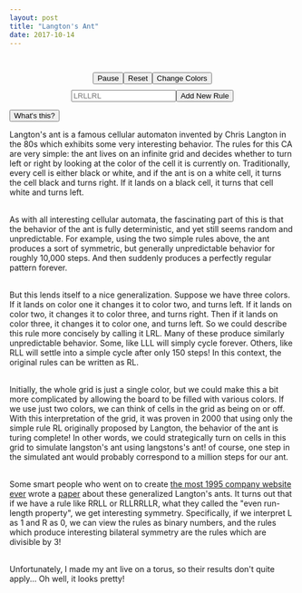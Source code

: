 ```yaml
---
layout: post
title: "Langton's Ant"
date: 2017-10-14
---
```

<script src="../../../../js/libraries/p5.js" type="text/javascript"></script>
<script src="../../../../js/libraries/p5.dom.js" type="text/javascript"></script>
<script src="https://d3js.org/d3.v4.min.js"></script>
<script src="https://d3js.org/d3-scale-chromatic.v1.min.js"></script>
<script src="../../../../js/langton.js"></script>

<div id="langton" style="display: flex;justify-content: center;"></div>
<div id="display-rule" style="display: flex;justify-content: center;margin-top: 10px;"></div>
<div id="choose-rule" style="display: flex;justify-content: center;margin-top: 10px;"></div>
<div id="options" style="display: flex;justify-content: center;margin-top: 10px;">
	<button id="pause-button">Pause</button>
	<button id="reset-button">Reset</button>
	<button id="color-button">Change Colors</button>
</div>
<div id="enter-rule-wrapper" style="display: flex;justify-content: center;margin-top: 10px;">
	<input type="text" id="enter-rule" placeholder="LRLLRL"/>
	<button id="enter-rule-submit">Add New Rule</button>
</div>

<button class="accordion">What's this?</button>
<div class="panel">
<p>
Langton's ant is a famous cellular automaton invented by Chris Langton in the 80s which exhibits some very interesting behavior. The rules for this CA are very simple: the ant lives on an infinite grid and decides whether to turn left or right by looking at the color of the cell it is currently on. Traditionally, every cell is either black or white, and if the ant is on a white cell, it turns the cell black and turns right. If it lands on a black cell, it turns that cell white and turns left.<br/><br/>

As with all interesting cellular automata, the fascinating part of this is that the behavior of the ant is fully deterministic, and yet still seems random and unpredictable. For example, using the two simple rules above, the ant produces a sort of symmetric, but generally unpredictable behavior for roughly 10,000 steps. And then suddenly produces a perfectly regular pattern forever.<br/><br/>

But this lends itself to a nice generalization. Suppose we have three colors. If it lands on color one it changes it to color two, and turns left. If it lands on color two, it changes it to color three, and turns right. Then if it lands on color three, it changes it to color one, and turns left. So we could describe this rule more concisely by calling it LRL. Many of these produce similarly unpredictable behavior. Some, like LLL will simply cycle forever. Others, like RLL will settle into a simple cycle after only 150 steps! In this context, the original rules can be written as RL.<br/><br/>

Initially, the whole grid is just a single color, but we could make this a bit more complicated by allowing the board to be filled with various colors. If we use just two colors, we can think of cells in the grid as being on or off. With this interpretation of the grid, it was proven in 2000 that using only the simple rule RL originally proposed by Langton, the behavior of the ant is turing complete! In other words, we could strategically turn on cells in this grid to simulate langston's ant using langstons's ant! of course, one step in the simulated ant would probably correspond to a million steps for our ant.<br/><br/>

Some smart people who went on to create <a href="http://tempusdictum.com/misc/swarmcorp-www/">the most 1995 company website ever</a> wrote a <a href="https://arxiv.org/pdf/math/9501233.pdf">paper</a> about these generalized Langton's ants. It turns out that if we have a rule like RRLL or RLLRRLLR, what they called the "even run-length property", we get interesting symmetry. Specifically, if we interpret L as 1 and R as 0, we can view the rules as binary numbers, and the rules which produce interesting bilateral symmetry are the rules which are divisible by 3!<br/><br/>

Unfortunately, I made my ant live on a torus, so their results don't quite apply... Oh well, it looks pretty!